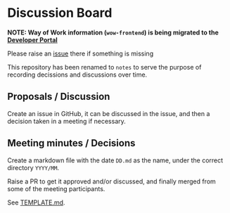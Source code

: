 # Discussion Board

**NOTE: Way of Work information (`wow-frontend`) is being migrated to the [Developer Portal](dhis2.github.io)**

Please raise an [issue](https://github.com/dhis2/dhis2.github.io/issues) there if something is missing

This repository has been renamed to `notes` to serve the purpose of recording decissions and discussions over time.

## Proposals / Discussion

Create an issue in GitHub, it can be discussed in the issue, and then a
decision taken in a meeting if necessary.

## Meeting minutes / Decisions

Create a markdown file with the date `DD.md` as the name, under the
correct directory `YYYY/MM`.

Raise a PR to get it approved and/or discussed, and finally merged from
some of the meeting participants.

See [TEMPLATE.md](TEMPLATE.md).
